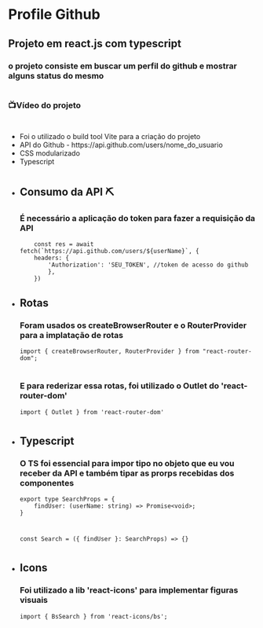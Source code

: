 

 # Profile Github

 <h2>Projeto em react.js com typescript</h2>
 <h3>o projeto consiste em buscar um perfil do github e mostrar alguns status do mesmo</h3>

#
<h3>📺Vídeo do projeto</h3>


#


 <ul>
    <li> Foi o utilizado o build tool Vite para a criação do projeto</li>
    <li> API do Github - https://api.github.com/users/nome_do_usuario</li>
    <li> CSS modularizado</li>
    <li> Typescript</li>
 </ul>

#
<ul>
<li>
<h2>Consumo da API ⛏️</h2>
</li>
<h3>É necessário a aplicação do token para fazer a requisição da API</h3>
        
```
    const res = await fetch(`https://api.github.com/users/${userName}`, {
    headers: {
        'Authorization': 'SEU_TOKEN', //token de acesso do github
        },
    })
```

<li>
<h2>Rotas</h2>
</li>
<h3>Foram usados os createBrowserRouter e o RouterProvider para a implatação de rotas</h3>

```
import { createBrowserRouter, RouterProvider } from "react-router-dom";
```
#

<h3>E para rederizar essa rotas, foi utilizado o Outlet do 'react-router-dom' </h3>

```
import { Outlet } from 'react-router-dom'
```

#

<li>
<h2>Typescript</h2>
</li>

<h3>O TS foi essencial para impor tipo no objeto que eu vou receber da API e também tipar as prorps recebidas dos componentes</h3>

```
export type SearchProps = {
    findUser: (userName: string) => Promise<void>;
}
```
#
```
const Search = ({ findUser }: SearchProps) => {}
```

#

<li>
<h2>Icons</h2>
</li>

<h3>Foi utilizado a lib 'react-icons' para implementar figuras visuais</h3>

```
import { BsSearch } from 'react-icons/bs';
```
</ul>
